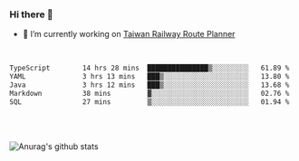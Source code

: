 ### Hi there 👋

- 🔭 I’m currently working on [Taiwan Railway Route Planner](https://github.com/Taiwan-Railway-Route-Planner)

<br/>

<!--START_SECTION:waka-->

```txt
TypeScript        14 hrs 28 mins  ███████████████▒░░░░░░░░░   61.89 %
YAML              3 hrs 13 mins   ███▒░░░░░░░░░░░░░░░░░░░░░   13.80 %
Java              3 hrs 12 mins   ███▒░░░░░░░░░░░░░░░░░░░░░   13.68 %
Markdown          38 mins         ▓░░░░░░░░░░░░░░░░░░░░░░░░   02.76 %
SQL               27 mins         ▒░░░░░░░░░░░░░░░░░░░░░░░░   01.94 %
```

<!--END_SECTION:waka-->

<br/>
<br/>

![Anurag's github stats](https://github-readme-stats.vercel.app/api?username=DepickereSven&show_icons=true&theme=tokyonight)



<!--
**DepickereSven/DepickereSven** is a ✨ _special_ ✨ repository because its `README.md` (this file) appears on your GitHub profile.

Here are some ideas to get you started:

- 🔭 I’m currently working on ...
- 🌱 I’m currently learning ...
- 👯 I’m looking to collaborate on ...
- 🤔 I’m looking for help with ...
- 💬 Ask me about ...
- 📫 How to reach me: ...
- 😄 Pronouns: ...
- ⚡ Fun fact: ...
-->

